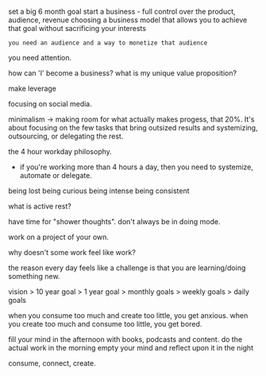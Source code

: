 set a big 6 month goal
start a business - full control over the product, audience, revenue
choosing a business model that allows you to achieve that goal without sacrificing your interests

	you need an audience and a way to monetize that audience

you need attention. 

how can 'I' become a business? what is my unique value proposition?

make leverage

focusing on social media.


minimalism -> making room for what actually makes progess, that 20%. It's about focusing on the few tasks that bring outsized results and systemizing, outsourcing, or delegating the rest.

the 4 hour workday philosophy.
- if you're working more than 4 hours a day, then you need to systemize, automate or delegate.


being lost
being curious
being intense
being consistent


what is active rest?

have time for "shower thoughts". don't always be in doing mode.


work on a project of your own.

why doesn't some work feel like work?


the reason every day feels like a challenge is that you are learning/doing something new.


vision > 10 year goal > 1 year goal > monthly goals > weekly goals > daily goals


when you consume too much and create too little, you get anxious. when you create too much and consume too little, you get bored. 

fill your mind in the afternoon with books, podcasts and content.
do the actual work in the morning
empty your mind and reflect upon it in the night

consume, connect, create.